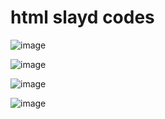 # html slayd codes

![image](https://github.com/offlineflood/html-slayd-codes/assets/108521240/507b2d18-b820-4cca-9030-db050d20c3a3)

<div aligin="center">
  
![image](https://github.com/offlineflood/html-slayd-codes/assets/108521240/574a8c7b-f36b-40f5-9d53-256b2b8f0366)

![image](https://github.com/offlineflood/html-slayd-codes/assets/108521240/a88f7038-8b19-4c7d-abdc-9c6efbf6877f)

![image](https://github.com/offlineflood/html-slayd-codes/assets/108521240/a099da5c-72fc-40ca-b7d3-a86a29bcbff1)
</div>

